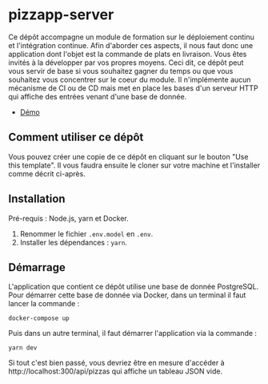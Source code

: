 # pizzapp-server

Ce dépôt accompagne un module de formation sur le déploiement continu et l'intégration continue.
Afin d'aborder ces aspects, il nous faut donc une application dont l'objet est la commande de plats en livraison.
Vous êtes invités à la développer par vos propres moyens.
Ceci dit, ce dépôt peut vous servir de base si vous souhaitez gagner du temps ou que vous souhaitez vous concentrer sur le coeur du module.
Il n'implémente aucun mécanisme de CI ou de CD mais met en place les bases d'un serveur HTTP qui affiche des entrées venant d'une base de donnée.

- [Démo](https://pizzapp-server.herokuapp.com/api/pizzas)

## Comment utiliser ce dépôt

Vous pouvez créer une copie de ce dépôt en cliquant sur le bouton "Use this template".
Il vous faudra ensuite le cloner sur votre machine et l'installer comme décrit ci-après.

## Installation

Pré-requis : Node.js, yarn et Docker.

1. Renommer le fichier `.env.model` en `.env`.
2. Installer les dépendances : `yarn`.

## Démarrage

L'application que contient ce dépôt utilise une base de donnée PostgreSQL.
Pour démarrer cette base de donnée via Docker, dans un terminal il faut lancer la commande :

```
docker-compose up
```

Puis dans un autre terminal, il faut démarrer l'application via la commande :

```
yarn dev
```

Si tout c'est bien passé, vous devriez être en mesure d'accéder à http://localhost:300/api/pizzas qui affiche un tableau JSON vide.
